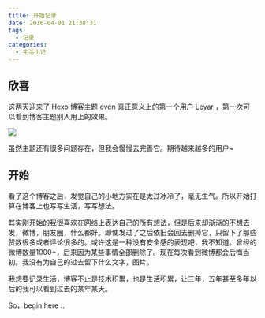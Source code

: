 ```yaml
---
title: 开始记录
date: 2016-04-01 21:38:31
tags: 
  - 记录
categories: 
  - 生活小记
---
```


## 欣喜

这两天迎来了 Hexo 博客主题 even 真正意义上的第一个用户 [Leyar](https://www.ileyar.com) ，第一次可以看到博客主题别人用上的效果。

![](http://7xqvel.com1.z0.glb.clouddn.com/ileyar.png)

虽然主题还有很多问题存在，但我会慢慢去完善它。期待越来越多的用户~

<!--more-->


## 开始

看了这个博客之后，发觉自己的小地方实在是太过冰冷了，毫无生气。所以开始打算在博客上也写写生活，写写想法。

其实刚开始的我很喜欢在网络上表达自己的所有想法，但是后来却渐渐的不想去发，微博，朋友圈，什么都好。即使发过了之后依旧会回去删掉它，只留下了那些赞数很多或者评论很多的。或许这是一种没有安全感的表现吧，我不知道。曾经的微博数量1000+，后来因为某些事情全部删除了。现在每次看到微博都会后悔当初。我没有为自己的过去留下什么文字，图片。

我想要记录生活，博客不止是技术积累，也是生活积累，让三年，五年甚至多年以后的我可以看到过去的某年某天。

So，begin here ..
